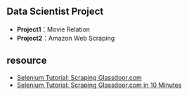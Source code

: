 ## Data Scientist Project

- **Project1**：Movie Relation
- **Project2**：Amazon Web Scraping

## resource
- [Selenium Tutorial: Scraping Glassdoor.com](https://github.com/arapfaik/scraping-glassdoor-selenium)
- [Selenium Tutorial: Scraping Glassdoor.com in 10 Minutes](https://mersakarya.medium.com/selenium-tutorial-scraping-glassdoor-com-in-10-minutes-3d0915c6d905)
